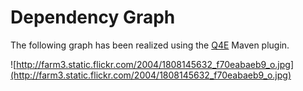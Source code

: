 # Dependency Graph #

The following graph has been realized using the [Q4E](http://code.google.com/p/q4e/) Maven plugin.

![http://farm3.static.flickr.com/2004/1808145632_f70eabaeb9_o.jpg](http://farm3.static.flickr.com/2004/1808145632_f70eabaeb9_o.jpg)